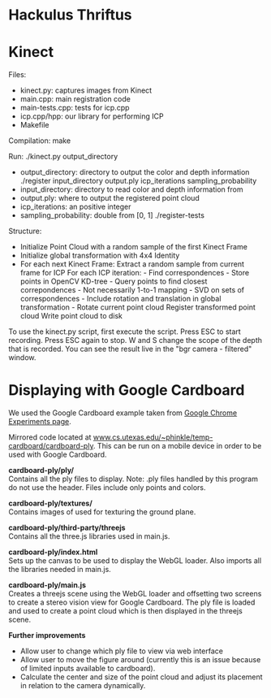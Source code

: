 Hackulus Thriftus
=================

Kinect
======

Files:

- kinect.py: captures images from Kinect
- main.cpp: main registration code
- main-tests.cpp: tests for icp.cpp
- icp.cpp/hpp: our library for performing ICP
- Makefile

Compilation:
make

Run:
./kinect.py output_directory
- output_directory: directory to output the color and depth information
./register input_directory output.ply icp_iterations sampling_probability
- input_directory: directory to read color and depth information from
- output.ply: where to output the registered point cloud
- icp_iterations: an positive integer
- sampling_probability: double from [0, 1]
./register-tests

Structure:

- Initialize Point Cloud with a random sample of the first Kinect Frame
- Initialize global transformation with 4x4 Identity
- For each next Kinect Frame:
	Extract a random sample from current frame for ICP
	For each ICP iteration:
		- Find correspondences
			- Store points in OpenCV KD-tree
			- Query points to find closest correpondences
				- Not necessarily 1-to-1 mapping
		- SVD on sets of correspondences
		- Include rotation and translation in global transformation
		- Rotate current point cloud
	Register transformed point cloud
	Write point cloud to disk

To use the kinect.py script, first execute the script. Press ESC to
start recording. Press ESC again to stop. W and S change the scope
of the depth that is recorded. You can see the result live in the
"bgr camera - filtered" window.

Displaying with Google Cardboard
================================

We used the Google Cardboard example taken from [Google Chrome Experiments page](http://vr.chromeexperiments.com/example.html).

Mirrored code located at www.cs.utexas.edu/~phinkle/temp-cardboard/cardboard-ply.
This can be run on a mobile device in order to be used with Google Cardboard.

<b>cardboard-ply/ply/</b><br>
Contains all the ply files to display.
Note: .ply files handled by this program do not use the header. Files include only points and colors.

<b>cardboard-ply/textures/</b><br>
Contains images of used for texturing the ground plane.

<b>cardboard-ply/third-party/threejs</b><br>
Contains all the three.js libraries used in main.js.

<b>cardboard-ply/index.html</b><br>
Sets up the canvas to be used to display the WebGL loader.
Also imports all the libraries needed in main.js.

<b>cardboard-ply/main.js</b><br>
Creates a threejs scene using the WebGL loader and offsetting two screens to create a stereo vision view for Google Cardboard.
The ply file is loaded and used to create a point cloud which is then displayed in the threejs scene.

<b>Further improvements</b><br>
- Allow user to change which ply file to view via web interface
- Allow user to move the figure around (currently this is an issue because of limited inputs available to cardboard).
- Calculate the center and size of the point cloud and adjust its placement in relation to the camera dynamically.